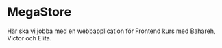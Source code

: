 # MegaStore
Här ska vi jobba med en webbapplication för Frontend kurs med Bahareh, Victor och Elita.
